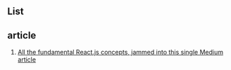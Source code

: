 ## List

## article
1. [All the fundamental React.js concepts, jammed into this single Medium article][react1]


[react1]: https://medium.freecodecamp.org/all-the-fundamental-react-js-concepts-jammed-into-this-single-medium-article-c83f9b53eac2
"medium article"

